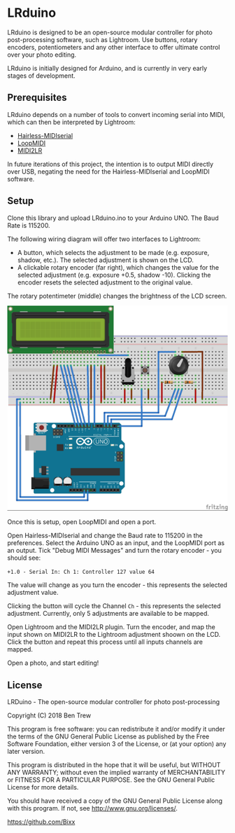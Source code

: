 # LRduino

LRduino is designed to be an open-source modular controller for photo post-processing software, such as Lightroom. Use buttons, rotary encoders, potentiometers and any other interface to offer ultimate control over your photo editing.

LRduino is initially designed for Arduino, and is currently in very early stages of development.


## Prerequisites
LRduino depends on a number of tools to convert incoming serial into MIDI, which can then be interpreted by Lightroom:
- [Hairless-MIDIserial](https://github.com/projectgus/hairless-midiserial)
- [LoopMIDI](https://www.tobias-erichsen.de/software/loopmidi.html)
- [MIDI2LR](https://rsjaffe.github.io/MIDI2LR/)

In future iterations of this project, the intention is to output MIDI directly over USB, negating the need for the Hairless-MIDIserial and LoopMIDI software.


## Setup
Clone this library and upload LRduino.ino to your Arduino UNO. The Baud Rate is 115200.

The following wiring diagram will offer two interfaces to Lightroom:
- A button, which selects the adjustment to be made (e.g. exposure, shadow, etc.). The selected adjustment is shown on the LCD.
- A clickable rotary encoder (far right), which changes the value for the selected adjustment (e.g. exposure +0.5, shadow -10). Clicking the encoder resets the selected adjustment to the original value.

The rotary potentimeter (middle) changes the brightness of the LCD screen.

![alt text](img/LRduino_bb.jpg)

Once this is setup, open LoopMIDI and open a port. 

Open Hairless-MIDIserial and change the Baud rate to 115200 in the preferences. Select the Arduino UNO as an input, and the LoopMIDI port as an output. Tick "Debug MIDI Messages" and turn the rotary encoder - you should see:

`+1.0 - Serial In: Ch 1: Controller 127 value 64`

The value will change as you turn the encoder - this represents the selected adjustment value.

Clicking the button will cycle the Channel `Ch` - this represents the selected adjustment. Currently, only 5 adjustments are available to be mapped.

Open Lightroom and the MIDI2LR plugin. Turn the encoder, and map the input shown on MIDI2LR to the Lightroom adjustment shoown on the LCD. Click the button and repeat this process until all inputs channels are mapped. 

Open a photo, and start editing!



## License

LRDuino - The open-source modular controller for photo post-processing

Copyright (C) 2018  Ben Trew

This program is free software: you can redistribute it and/or modify
it under the terms of the GNU General Public License as published by
the Free Software Foundation, either version 3 of the License, or
(at your option) any later version.

This program is distributed in the hope that it will be useful,
but WITHOUT ANY WARRANTY; without even the implied warranty of
MERCHANTABILITY or FITNESS FOR A PARTICULAR PURPOSE.  See the
GNU General Public License for more details.

You should have received a copy of the GNU General Public License
along with this program.  If not, see <http://www.gnu.org/licenses/>.

https://github.com/Bixx

